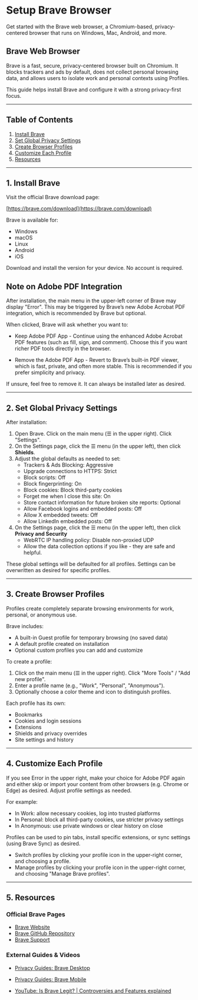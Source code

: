 # Setup Brave Browser

Get started with the Brave web browser, a Chromium-based, privacy-centered browser that runs on Windows, Mac, Android, and more.

## Brave Web Browser

Brave is a fast, secure, privacy-centered browser built on Chromium.
It blocks trackers and ads by default, does not collect personal browsing data, and allows users to isolate work and personal contexts using Profiles.

This guide helps install Brave and configure it with a strong privacy-first focus.

---

## Table of Contents

1. [Install Brave](#1-install-brave)
2. [Set Global Privacy Settings](#2-set-global-privacy-settings)
3. [Create Browser Profiles](#3-create-browser-profiles)
4. [Customize Each Profile](#4-customize-each-profile)
5. [Resources](#5-resources)

---

## 1. Install Brave

Visit the official Brave download page:

[https://brave.com/download](https://brave.com/download)

Brave is available for:
- Windows
- macOS
- Linux
- Android
- iOS

Download and install the version for your device. No account is required.

## Note on Adobe PDF Integration
After installation, the main menu in the upper-left corner of Brave may display "Error". 
This may be triggered by Brave’s new Adobe Acrobat PDF integration, which is recommended by Brave but optional.

When clicked, Brave will ask whether you want to:

- Keep Adobe PDF App - Continue using the enhanced Adobe Acrobat PDF features (such as fill, sign, and comment). Choose this if you want richer PDF tools directly in the browser.

- Remove the Adobe PDF App - Revert to Brave’s built-in PDF viewer, which is fast, private, and often more stable. This is recommended if you prefer simplicity and privacy.

If unsure, feel free to remove it. It can always be installed later as desired. 

---

## 2. Set Global Privacy Settings

After installation:

1. Open Brave. Click on the main menu (☰ in the upper right). Click "Settings". 
3. On the Settings page, click the ☰ menu (in the upper left), then click **Shields**.
4. Adjust the global defaults as needed to set: 
   - Trackers & Ads Blocking: Aggressive
   - Upgrade connections to HTTPS: Strict
   - Block scripts: Off
   - Block fingerprinting: On
   - Block cookies: Block third-party cookies
   - Forget me when I close this site: On
   - Store contact information for future broken site reports: Optional
   - Allow Facebook logins and embedded posts: Off
   - Allow X embedded tweets: Off
   - Allow LinkedIn embedded posts: Off
5. On the Settings page, click the ☰ menu (in the upper left), then click **Privacy and Security**
   - WebRTC IP handling policy: Disable non-proxied UDP
   - Allow the data collection options if you like - they are safe and helpful.

These global settings will be defaulted for all profiles.
Settings can be overwritten as desired for specific profiles.

---

## 3. Create Browser Profiles

Profiles create completely separate browsing environments for work, personal, or anonymous use.

Brave includes:

- A built-in Guest profile for temporary browsing (no saved data)
- A default profile created on installation
- Optional custom profiles you can add and customize

To create a profile:

1. Click on the main menu (☰ in the upper right). Click "More Tools" / "Add new profile".
2. Enter a profile name (e.g., "Work", "Personal", "Anonymous"). 
3. Optionally choose a color theme and icon to distinguish profiles.

Each profile has its own:
- Bookmarks
- Cookies and login sessions
- Extensions
- Shields and privacy overrides
- Site settings and history

---

## 4. Customize Each Profile

If you see Error in the upper right, make your choice for Adobe PDF again and either skip or import your content from other browsers (e.g. Chrome or Edge) as desired. 
Adjust profile settings as needed. 

For example:
- In Work: allow necessary cookies, log into trusted platforms
- In Personal: block all third-party cookies, use stricter privacy settings
- In Anonymous: use private windows or clear history on close

Profiles can be used to pin tabs, install specific extensions, or sync settings (using Brave Sync) as desired.

- Switch profiles by clicking your profile icon in the upper-right corner, and choosing a profile. 
- Manage profiles by clicking your profile icon in the upper-right corner, and choosing  "Manage Brave profiles". 

---

## 5. Resources

### Official Brave Pages
- [Brave Website](https://brave.com/)
- [Brave GitHub Repository](https://github.com/brave/brave-browser)
- [Brave Support](https://support.brave.com/)

### External Guides & Videos
- [Privacy Guides: Brave Desktop](https://www.privacyguides.org/en/desktop-browsers/#brave)
- [Privacy Guides: Brave Mobile](https://www.privacyguides.org/en/mobile-browsers/#brave)

- [YouTube: Is Brave Legit? | Controversies and Features explained](https://www.youtube.com/watch?v=NxpQ013nqc4)
